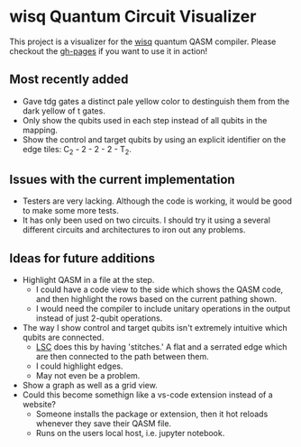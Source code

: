 # wisq Quantum Circuit Visualizer
This project is a visualizer for the [wisq](https://github.com/qqq-wisc/wisq/tree/main?tab=readme-ov-file) quantum QASM compiler. Please checkout the [gh-pages](https://qqq-wisc.github.io/wisq-visualizer/) if you want to use it in action!

## Most recently added
* Gave tdg gates a distinct pale yellow color to destinguish them from the dark yellow of t gates.
* Only show the qubits used in each step instead of all qubits in the mapping.
* Show the control and target qubits by using an explicit identifier on the edge tiles: C<sub>2</sub> - 2 - 2 - 2 - T<sub>2</sub>.

## Issues with the current implementation
* Testers are very lacking. Although the code is working, it would be good to make some more tests.
* It has only been used on two circuits. I should try it using a several different circuits and architectures to iron out any problems.

## Ideas for future additions
* Highlight QASM in a file at the step.
  * I could have a code view to the side which shows the QASM code, and then highlight the rows based on the current pathing shown.
  * I would need the compiler to include unitary operations in the output instead of just 2-qubit operations.
* The way I show control and target qubits isn't extremely intuitive which qubits are connected.
  * [LSC](https://latticesurgery.com/online-compiler) does this by having 'stitches.' A flat and a serrated edge which are then connected to the path between them.
  * I could highlight edges.
  * May not even be a problem.
* Show a graph as well as a grid view.
* Could this become somethign like a vs-code extension instead of a website?
  * Someone installs the package or extension, then it hot reloads whenever they save their QASM file.
  * Runs on the users local host, i.e. jupyter notebook.
